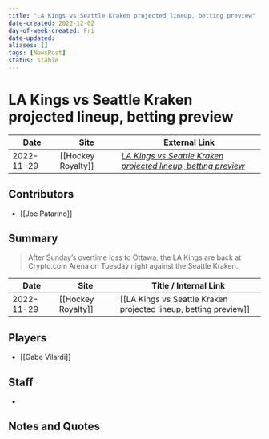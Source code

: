 ```yaml
---
title: "LA Kings vs Seattle Kraken projected lineup, betting preview"
date-created: 2022-12-02
day-of-week-created: Fri
date-updated: 
aliases: []
tags: [NewsPost]
status: stable
---
```


# LA Kings vs Seattle Kraken projected lineup, betting preview

| Date       | Site               | External Link                                                                                                                                                       |
| ---------- | ------------------ | ------------------------------------------------------------------------------------------------------------------------------------------------------------------- |
| 2022-11-29 | [[Hockey Royalty]] | [*LA Kings vs Seattle Kraken projected lineup, betting preview*](https://hockeyroyalty.com/2022/11/29/la-kings-vs-seattle-kraken-projected-lineup-betting-preview/) |

## Contributors
- [[Joe Patarino]]

## Summary
> After Sunday’s overtime loss to Ottawa, the LA Kings are back at Crypto.com Arena on Tuesday night against the Seattle Kraken.

| Date       | Site               | Title / Internal Link                                            |
| ---------- | ------------------ | ---------------------------------------------------------------- |
| 2022-11-29 | [[Hockey Royalty]] | [[LA Kings vs Seattle Kraken projected lineup, betting preview]] |

## Players
- [[Gabe Vilardi]]

## Staff
- 

## Notes and Quotes
> 

